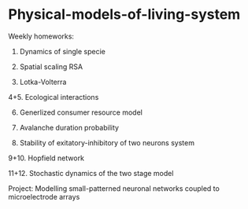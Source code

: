 # Physical-models-of-living-system

Weekly homeworks:
1. Dynamics of single specie

2. Spatial scaling RSA

3. Lotka-Volterra

4+5. Ecological interactions

6. Generlized consumer resource model

7. Avalanche duration probability

8. Stability of exitatory-inhibitory of two neurons system

9+10. Hopfield network

11+12. Stochastic dynamics of the two stage model

Project: Modelling small-patterned neuronal networks coupled to microelectrode arrays
